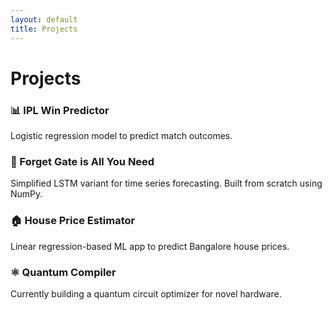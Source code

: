 ```yaml
---
layout: default
title: Projects
---
```


# Projects

### 📊 IPL Win Predictor  
Logistic regression model to predict match outcomes.

### 🧠 Forget Gate is All You Need  
Simplified LSTM variant for time series forecasting. Built from scratch using NumPy.

### 🏠 House Price Estimator  
Linear regression-based ML app to predict Bangalore house prices.

### ⚛️ Quantum Compiler  
Currently building a quantum circuit optimizer for novel hardware.
